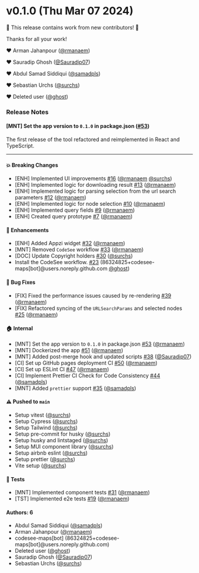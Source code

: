 # v0.1.0 (Thu Mar 07 2024)

:tada: This release contains work from new contributors! :tada:

Thanks for all your work!

:heart: Arman Jahanpour ([@rmanaem](https://github.com/rmanaem))

:heart: Sauradip Ghosh ([@Sauradip07](https://github.com/Sauradip07))

:heart: Abdul Samad Siddiqui ([@samadpls](https://github.com/samadpls))

:heart: Sebastian Urchs ([@surchs](https://github.com/surchs))

:heart: Deleted user ([@ghost](https://github.com/ghost))

### Release Notes

#### [MNT] Set the app version to `0.1.0` in package.json ([#53](https://github.com/neurobagel/query-tool/pull/53))

The first release of the tool refactored and reimplemented in React and TypeScript.

---

#### 💥 Breaking Changes

- [ENH] Implemented UI improvements [#16](https://github.com/neurobagel/query-tool/pull/16) ([@rmanaem](https://github.com/rmanaem) [@surchs](https://github.com/surchs))
- [ENH] Implemented logic for downloading result [#13](https://github.com/neurobagel/query-tool/pull/13) ([@rmanaem](https://github.com/rmanaem))
- [ENH] Implemented logic for parsing selection from the url search parameters [#12](https://github.com/neurobagel/query-tool/pull/12) ([@rmanaem](https://github.com/rmanaem))
- [ENH] Implemented logic for node selection [#10](https://github.com/neurobagel/query-tool/pull/10) ([@rmanaem](https://github.com/rmanaem))
- [ENH] Implemented query fields [#9](https://github.com/neurobagel/query-tool/pull/9) ([@rmanaem](https://github.com/rmanaem))
- [ENH] Created query prototype [#7](https://github.com/neurobagel/query-tool/pull/7) ([@rmanaem](https://github.com/rmanaem))

#### 🚀 Enhancements

- [ENH] Added Appzi widget [#32](https://github.com/neurobagel/query-tool/pull/32) ([@rmanaem](https://github.com/rmanaem))
- [MNT] Removed `CodeSee` workflow [#33](https://github.com/neurobagel/query-tool/pull/33) ([@rmanaem](https://github.com/rmanaem))
- [DOC] Update Copyright holders [#30](https://github.com/neurobagel/query-tool/pull/30) ([@surchs](https://github.com/surchs))
- Install the CodeSee workflow. [#23](https://github.com/neurobagel/query-tool/pull/23) (86324825+codesee-maps[bot]@users.noreply.github.com [@ghost](https://github.com/ghost))

#### 🐛 Bug Fixes

- [FIX] Fixed the performance issues caused by re-rendering [#39](https://github.com/neurobagel/query-tool/pull/39) ([@rmanaem](https://github.com/rmanaem))
- [FIX] Refactored syncing of the `URLSearchParams` and selected nodes [#25](https://github.com/neurobagel/query-tool/pull/25) ([@rmanaem](https://github.com/rmanaem))

#### 🏠 Internal

- [MNT] Set the app version to `0.1.0` in package.json [#53](https://github.com/neurobagel/query-tool/pull/53) ([@rmanaem](https://github.com/rmanaem))
- [MNT] Dockerized the app [#51](https://github.com/neurobagel/query-tool/pull/51) ([@rmanaem](https://github.com/rmanaem))
- [MNT] Added post-merge hook and updated scripts [#38](https://github.com/neurobagel/query-tool/pull/38) ([@Sauradip07](https://github.com/Sauradip07))
- [CI] Set up GitHub pages deployment CI [#50](https://github.com/neurobagel/query-tool/pull/50) ([@rmanaem](https://github.com/rmanaem))
- [CI] Set up ESLint CI [#47](https://github.com/neurobagel/query-tool/pull/47) ([@rmanaem](https://github.com/rmanaem))
- [CI]  Implement Prettier CI Check for Code Consistency [#44](https://github.com/neurobagel/query-tool/pull/44) ([@samadpls](https://github.com/samadpls))
- [MNT] Added `prettier` support [#35](https://github.com/neurobagel/query-tool/pull/35) ([@samadpls](https://github.com/samadpls))

#### ⚠️ Pushed to `main`

- Setup vitest ([@surchs](https://github.com/surchs))
- Setup Cypress ([@surchs](https://github.com/surchs))
- Setup Tailwind ([@surchs](https://github.com/surchs))
- Setup pre-commit for husky ([@surchs](https://github.com/surchs))
- Setup husky and lintstaged ([@surchs](https://github.com/surchs))
- Setup MUI component library ([@surchs](https://github.com/surchs))
- Setup airbnb eslint ([@surchs](https://github.com/surchs))
- Setup prettier ([@surchs](https://github.com/surchs))
- Vite setup ([@surchs](https://github.com/surchs))

####  🧪 Tests

- [MNT] Implemented component tests [#31](https://github.com/neurobagel/query-tool/pull/31) ([@rmanaem](https://github.com/rmanaem))
- [TST] Implemented e2e tests [#19](https://github.com/neurobagel/query-tool/pull/19) ([@rmanaem](https://github.com/rmanaem))

#### Authors: 6

- Abdul Samad Siddiqui ([@samadpls](https://github.com/samadpls))
- Arman Jahanpour ([@rmanaem](https://github.com/rmanaem))
- codesee-maps[bot] (86324825+codesee-maps[bot]@users.noreply.github.com)
- Deleted user ([@ghost](https://github.com/ghost))
- Sauradip Ghosh ([@Sauradip07](https://github.com/Sauradip07))
- Sebastian Urchs ([@surchs](https://github.com/surchs))
